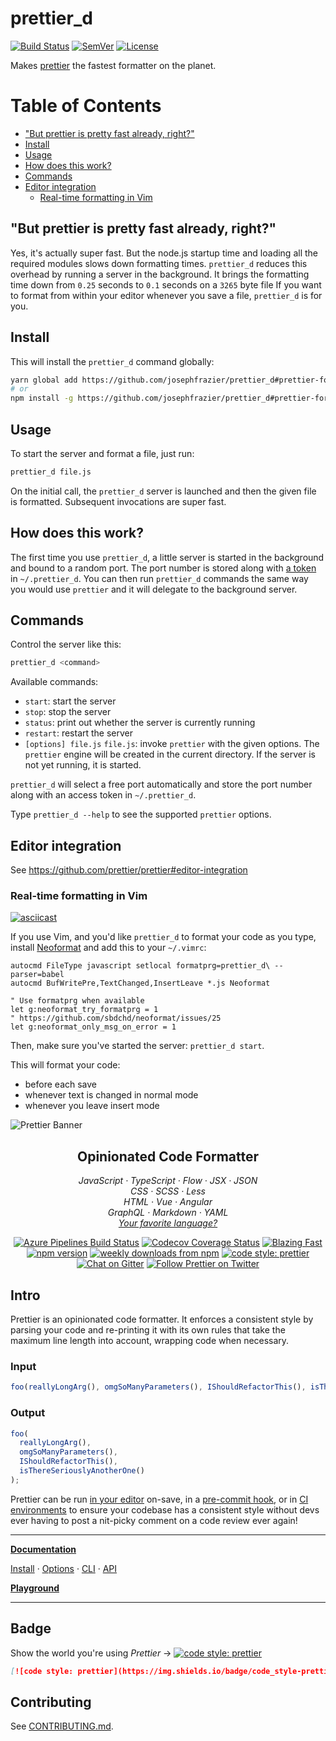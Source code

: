# prettier\_d

[![Build Status](https://travis-ci.org/josephfrazier/prettier_d.svg?branch=master)](https://travis-ci.org/josephfrazier/prettier_d)
[![SemVer]](http://semver.org)
[![License]](https://github.com/josephfrazier/prettier\_d.js/blob/master/LICENSE)

Makes [prettier] the fastest formatter on the planet.

Table of Contents
=================

* ["But prettier is pretty fast already, right?"](#but-prettier-is-pretty-fast-already-right)
* [Install](#install)
* [Usage](#usage)
* [How does this work?](#how-does-this-work)
* [Commands](#commands)
* [Editor integration](#editor-integration)
   * [Real-time formatting in Vim](#real-time-formatting-in-vim)

## "But prettier is pretty fast already, right?"

Yes, it's actually super fast. But the node.js startup time and loading all the
required modules slows down formatting times. `prettier_d` reduces this
overhead by running a server in the background. It brings the formatting time
down from `0.25` seconds to `0.1` seconds on a `3265` byte file
If you want to format from within your editor whenever you save a file, `prettier_d` is for you.

## Install

This will install the `prettier_d` command globally:

```bash
yarn global add https://github.com/josephfrazier/prettier_d#prettier-fork
# or
npm install -g https://github.com/josephfrazier/prettier_d#prettier-fork
```

## Usage

To start the server and format a file, just run:

```bash
prettier_d file.js
```

On the initial call, the `prettier_d` server is launched and then the given file
is formatted. Subsequent invocations are super fast.

## How does this work?

The first time you use `prettier_d`, a little server is started in the background
and bound to a random port. The port number is stored along with [a
token][change401] in `~/.prettier_d`. You can then run `prettier_d` commands the
same way you would use `prettier` and it will delegate to the background server.

## Commands

Control the server like this:

```bash
prettier_d <command>
```

Available commands:

- `start`: start the server
- `stop`: stop the server
- `status`: print out whether the server is currently running
- `restart`: restart the server
- `[options] file.js` `file.js`: invoke `prettier` with the given options.
  The `prettier` engine will be created in the current directory. If the server
  is not yet running, it is started.

`prettier_d` will select a free port automatically and store the port number
along with an access token in `~/.prettier_d`.

Type `prettier_d --help` to see the supported `prettier` options.

## Editor integration

See https://github.com/prettier/prettier#editor-integration

### Real-time formatting in Vim

[![asciicast](https://asciinema.org/a/bxk97niktazw18090o9thah06.png)](https://asciinema.org/a/bxk97niktazw18090o9thah06)

If you use Vim, and you'd like `prettier_d` to format your code as you type, install [Neoformat] and add this to your `~/.vimrc`:

```vim
autocmd FileType javascript setlocal formatprg=prettier_d\ --parser=babel
autocmd BufWritePre,TextChanged,InsertLeave *.js Neoformat

" Use formatprg when available
let g:neoformat_try_formatprg = 1
" https://github.com/sbdchd/neoformat/issues/25
let g:neoformat_only_msg_on_error = 1
```

Then, make sure you've started the server: `prettier_d start`.

This will format your code:

* before each save
* whenever text is changed in normal mode
* whenever you leave insert mode

[Neoformat]: https://github.com/sbdchd/neoformat
[SemVer]: http://img.shields.io/:semver-%E2%9C%93-brightgreen.svg
[License]: http://img.shields.io/npm/l/prettier_d.svg
[prettier]: https://github.com/prettier/prettier
[change401]: https://github.com/josephfrazier/prettier_d/blob/master/CHANGES.md#401

![Prettier Banner](https://raw.githubusercontent.com/prettier/prettier-logo/master/images/prettier-banner-light.png)

<h2 align="center">Opinionated Code Formatter</h2>

<p align="center">
  <em>
    JavaScript
    · TypeScript
    · Flow
    · JSX
    · JSON
  </em>
  <br />
  <em>
    CSS
    · SCSS
    · Less
  </em>
  <br />
  <em>
    HTML
    · Vue
    · Angular
  </em>
  <br />
  <em>
    GraphQL
    · Markdown
    · YAML
  </em>
  <br />
  <em>
    <a href="https://prettier.io/docs/en/plugins.html">
      Your favorite language?
    </a>
  </em>
</p>

<p align="center">
  <a href="https://dev.azure.com/prettier/prettier/_build/latest?definitionId=5">
    <img alt="Azure Pipelines Build Status" src="https://img.shields.io/azure-devops/build/prettier/79013671-677c-4846-a6d8-3050d40e21c0/5.svg?style=flat-square&label=build&branchName=master"></a>
  <a href="https://codecov.io/gh/prettier/prettier">
    <img alt="Codecov Coverage Status" src="https://img.shields.io/codecov/c/github/prettier/prettier.svg?style=flat-square"></a>
  <a href="https://twitter.com/acdlite/status/974390255393505280">
    <img alt="Blazing Fast" src="https://img.shields.io/badge/speed-blazing%20%F0%9F%94%A5-brightgreen.svg?style=flat-square"></a>
  <br/>
  <a href="https://www.npmjs.com/package/prettier">
    <img alt="npm version" src="https://img.shields.io/npm/v/prettier.svg?style=flat-square"></a>
  <a href="https://www.npmjs.com/package/prettier">
    <img alt="weekly downloads from npm" src="https://img.shields.io/npm/dw/prettier.svg?style=flat-square"></a>
  <a href="#badge">
    <img alt="code style: prettier" src="https://img.shields.io/badge/code_style-prettier-ff69b4.svg?style=flat-square"></a>
  <a href="https://gitter.im/jlongster/prettier">
    <img alt="Chat on Gitter" src="https://img.shields.io/gitter/room/jlongster/prettier.svg?style=flat-square"></a>
  <a href="https://twitter.com/PrettierCode">
    <img alt="Follow Prettier on Twitter" src="https://img.shields.io/twitter/follow/prettiercode.svg?label=follow+prettier&style=flat-square"></a>
</p>

## Intro

Prettier is an opinionated code formatter. It enforces a consistent style by parsing your code and re-printing it with its own rules that take the maximum line length into account, wrapping code when necessary.

### Input

<!-- prettier-ignore -->
```js
foo(reallyLongArg(), omgSoManyParameters(), IShouldRefactorThis(), isThereSeriouslyAnotherOne());
```

### Output

```js
foo(
  reallyLongArg(),
  omgSoManyParameters(),
  IShouldRefactorThis(),
  isThereSeriouslyAnotherOne()
);
```

Prettier can be run [in your editor](http://prettier.io/docs/en/editors.html) on-save, in a [pre-commit hook](https://prettier.io/docs/en/precommit.html), or in [CI environments](https://prettier.io/docs/en/cli.html#list-different) to ensure your codebase has a consistent style without devs ever having to post a nit-picky comment on a code review ever again!

---

**[Documentation](https://prettier.io/docs/en/)**

<!-- prettier-ignore -->
[Install](https://prettier.io/docs/en/install.html) ·
[Options](https://prettier.io/docs/en/options.html) ·
[CLI](https://prettier.io/docs/en/cli.html) ·
[API](https://prettier.io/docs/en/api.html)

**[Playground](https://prettier.io/playground/)**

---

## Badge

Show the world you're using _Prettier_ → [![code style: prettier](https://img.shields.io/badge/code_style-prettier-ff69b4.svg?style=flat-square)](https://github.com/prettier/prettier)

```md
[![code style: prettier](https://img.shields.io/badge/code_style-prettier-ff69b4.svg?style=flat-square)](https://github.com/prettier/prettier)
```

## Contributing

See [CONTRIBUTING.md](CONTRIBUTING.md).
